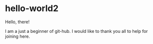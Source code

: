 # hello-world2

Hello, there!

I am a just a beginner of git-hub.
I would like to thank you all to help for joining here.
